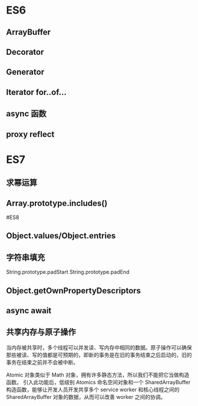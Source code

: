 # ES6

## ArrayBuffer

## Decorator

## Generator

## Iterator for..of...

## async 函数

## proxy reflect

# ES7

## 求幂运算

## Array.prototype.includes()

#ES8

## Object.values/Object.entries

## 字符串填充

String.prototype.padStart String.prototype.padEnd

## Object.getOwnPropertyDescriptors

## async await

## 共享内存与原子操作

当内存被共享时，多个线程可以并发读、写内存中相同的数据。原子操作可以确保那些被读、写的值都是可预期的，即新的事务是在旧的事务结束之后启动的，旧的事务在结束之前并不会被中断。

Atomic 对象类似于 Math 对象，拥有许多静态方法，所以我们不能把它当做构造函数。 引入此功能后，低级别 Atomics 命名空间对象和一个 SharedArrayBuffer 构造函数，能够让开发人员开发共享多个 service worker 和核心线程之间的 SharedArrayBuffer 对象的数据，从而可以改善 worker 之间的协调。
